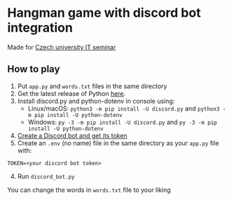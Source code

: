 # Hangman game with discord bot integration

Made for [Czech university IT seminar](https://ksi.fi.muni.cz/ulohy/514)

## How to play

1. Put `app.py` and `words.txt` files in the same directory
1. Get the latest release of Python [here](https://www.python.org/downloads/).
1. Install discord.py and python-dotenv in console using:
   - Linux/macOS: `python3 -m pip install -U discord.py` and `python3 -m pip install -U python-dotenv`
   - Windows: `py -3 -m pip install -U discord.py` and `py -3 -m pip install -U python-dotenv`
1. [Create a Discord bot and get its token](https://www.writebots.com/discord-bot-token/)
1. Create an `.env` (no name) file in the same directory as your `app.py` file with:

```
TOKEN=<your discord bot token>
```

4. Run `discord_bot.py`

You can change the words in `words.txt` file to your liking

